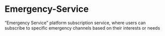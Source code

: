 # Emergency-Service
”Emergency Service” platform subscription service, where users can subscribe to specific emergency channels based on their interests or needs
